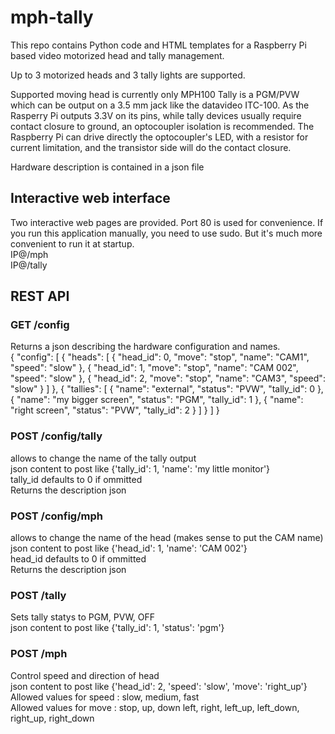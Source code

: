 # mph-tally
This repo contains Python code and HTML templates for a Raspberry Pi based video motorized head and tally management.

Up to 3 motorized heads and 3 tally lights are supported.

Supported moving head is currently only MPH100
Tally is a PGM/PVW which can be output on a 3.5 mm jack like the datavideo ITC-100. As the Rasperry Pi outputs 3.3V on its pins, while tally devices usually require contact closure to ground, an optocoupler isolation is recommended. The Raspberry Pi can drive directly the optocoupler's LED, with a resistor for current limitation, and the transistor side will do the contact closure.

Hardware description is contained in a json file


## Interactive web interface

Two interactive web pages are provided. Port 80 is used for convenience. If you run this application manually, you need to use sudo. But it's much more convenient to run it at startup.<br>
IP@/mph <br>
IP@/tally<br>

## REST API

### GET /config
Returns a json describing the hardware configuration and names.<br>
{
  "config": [
    {
      "heads": [
        {
          "head_id": 0, 
          "move": "stop", 
          "name": "CAM1", 
          "speed": "slow"
        }, 
        {
          "head_id": 1, 
          "move": "stop", 
          "name": "CAM 002", 
          "speed": "slow"
        }, 
        {
          "head_id": 2, 
          "move": "stop", 
          "name": "CAM3", 
          "speed": "slow"
        }
      ]
    }, 
    {
      "tallies": [
        {
          "name": "external", 
          "status": "PVW", 
          "tally_id": 0
        }, 
        {
          "name": "my bigger screen", 
          "status": "PGM", 
          "tally_id": 1
        }, 
        {
          "name": "right screen", 
          "status": "PVW", 
          "tally_id": 2
        }
      ]
    }
  ]
}

### POST /config/tally
allows to change the name of the tally output<br>
json content to post like {'tally_id': 1, 'name': 'my little monitor'}<br>
tally_id defaults to 0 if ommitted<br>
Returns the description json 

### POST /config/mph
allows to change the name of the head (makes sense to put the CAM name)<br>
json content to post like {'head_id': 1, 'name': 'CAM 002'}<br>
head_id defaults to 0 if ommitted<br>
Returns the description json

### POST /tally
Sets tally statys to PGM, PVW, OFF<br>
json content to post like {'tally_id': 1, 'status': 'pgm'}

### POST /mph
Control speed and direction of head<br>
json content to post like {'head_id': 2, 'speed': 'slow', 'move': 'right_up'} <br>
Allowed values for speed : slow, medium, fast<br>
Allowed values for move : stop, up, down left, right, left_up, left_down, right_up, right_down

